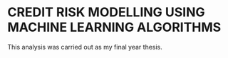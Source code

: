 # CREDIT RISK MODELLING USING MACHINE LEARNING ALGORITHMS
This analysis was carried out as my final year thesis.
